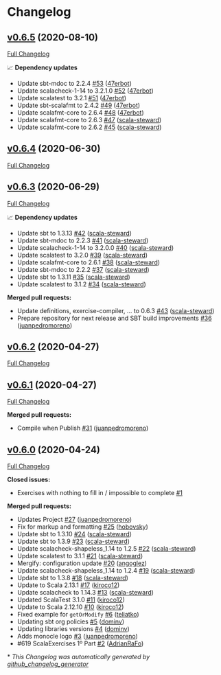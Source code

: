 # Changelog

## [v0.6.5](https://github.com/scala-exercises/exercises-monocle/tree/v0.6.5) (2020-08-10)

[Full Changelog](https://github.com/scala-exercises/exercises-monocle/compare/v0.6.4...v0.6.5)

📈 **Dependency updates**

- Update sbt-mdoc to 2.2.4 [\#53](https://github.com/scala-exercises/exercises-monocle/pull/53) ([47erbot](https://github.com/47erbot))
- Update scalacheck-1-14 to 3.2.1.0 [\#52](https://github.com/scala-exercises/exercises-monocle/pull/52) ([47erbot](https://github.com/47erbot))
- Update scalatest to 3.2.1 [\#51](https://github.com/scala-exercises/exercises-monocle/pull/51) ([47erbot](https://github.com/47erbot))
- Update sbt-scalafmt to 2.4.2 [\#49](https://github.com/scala-exercises/exercises-monocle/pull/49) ([47erbot](https://github.com/47erbot))
- Update scalafmt-core to 2.6.4 [\#48](https://github.com/scala-exercises/exercises-monocle/pull/48) ([47erbot](https://github.com/47erbot))
- Update scalafmt-core to 2.6.3 [\#47](https://github.com/scala-exercises/exercises-monocle/pull/47) ([scala-steward](https://github.com/scala-steward))
- Update scalafmt-core to 2.6.2 [\#45](https://github.com/scala-exercises/exercises-monocle/pull/45) ([scala-steward](https://github.com/scala-steward))

## [v0.6.4](https://github.com/scala-exercises/exercises-monocle/tree/v0.6.4) (2020-06-30)

[Full Changelog](https://github.com/scala-exercises/exercises-monocle/compare/v0.6.3...v0.6.4)

## [v0.6.3](https://github.com/scala-exercises/exercises-monocle/tree/v0.6.3) (2020-06-29)

[Full Changelog](https://github.com/scala-exercises/exercises-monocle/compare/v0.6.2...v0.6.3)

📈 **Dependency updates**

- Update sbt to 1.3.13 [\#42](https://github.com/scala-exercises/exercises-monocle/pull/42) ([scala-steward](https://github.com/scala-steward))
- Update sbt-mdoc to 2.2.3 [\#41](https://github.com/scala-exercises/exercises-monocle/pull/41) ([scala-steward](https://github.com/scala-steward))
- Update scalacheck-1-14 to 3.2.0.0 [\#40](https://github.com/scala-exercises/exercises-monocle/pull/40) ([scala-steward](https://github.com/scala-steward))
- Update scalatest to 3.2.0 [\#39](https://github.com/scala-exercises/exercises-monocle/pull/39) ([scala-steward](https://github.com/scala-steward))
- Update scalafmt-core to 2.6.1 [\#38](https://github.com/scala-exercises/exercises-monocle/pull/38) ([scala-steward](https://github.com/scala-steward))
- Update sbt-mdoc to 2.2.2 [\#37](https://github.com/scala-exercises/exercises-monocle/pull/37) ([scala-steward](https://github.com/scala-steward))
- Update sbt to 1.3.11 [\#35](https://github.com/scala-exercises/exercises-monocle/pull/35) ([scala-steward](https://github.com/scala-steward))
- Update scalatest to 3.1.2 [\#34](https://github.com/scala-exercises/exercises-monocle/pull/34) ([scala-steward](https://github.com/scala-steward))

**Merged pull requests:**

- Update definitions, exercise-compiler, ... to 0.6.3 [\#43](https://github.com/scala-exercises/exercises-monocle/pull/43) ([scala-steward](https://github.com/scala-steward))
- Prepare repository for next  release and SBT build improvements [\#36](https://github.com/scala-exercises/exercises-monocle/pull/36) ([juanpedromoreno](https://github.com/juanpedromoreno))

## [v0.6.2](https://github.com/scala-exercises/exercises-monocle/tree/v0.6.2) (2020-04-27)

[Full Changelog](https://github.com/scala-exercises/exercises-monocle/compare/v0.6.1...v0.6.2)

## [v0.6.1](https://github.com/scala-exercises/exercises-monocle/tree/v0.6.1) (2020-04-27)

[Full Changelog](https://github.com/scala-exercises/exercises-monocle/compare/v0.6.0...v0.6.1)

**Merged pull requests:**

- Compile when Publish [\#31](https://github.com/scala-exercises/exercises-monocle/pull/31) ([juanpedromoreno](https://github.com/juanpedromoreno))

## [v0.6.0](https://github.com/scala-exercises/exercises-monocle/tree/v0.6.0) (2020-04-24)

[Full Changelog](https://github.com/scala-exercises/exercises-monocle/compare/dc174cab40ee92cfc040c40ff8bb0575738f5952...v0.6.0)

**Closed issues:**

- Exercises with nothing to fill in / impossible to complete [\#1](https://github.com/scala-exercises/exercises-monocle/issues/1)

**Merged pull requests:**

- Updates Project [\#27](https://github.com/scala-exercises/exercises-monocle/pull/27) ([juanpedromoreno](https://github.com/juanpedromoreno))
- Fix for markup and formatting [\#25](https://github.com/scala-exercises/exercises-monocle/pull/25) ([hobovsky](https://github.com/hobovsky))
- Update sbt to 1.3.10 [\#24](https://github.com/scala-exercises/exercises-monocle/pull/24) ([scala-steward](https://github.com/scala-steward))
- Update sbt to 1.3.9 [\#23](https://github.com/scala-exercises/exercises-monocle/pull/23) ([scala-steward](https://github.com/scala-steward))
- Update scalacheck-shapeless\_1.14 to 1.2.5 [\#22](https://github.com/scala-exercises/exercises-monocle/pull/22) ([scala-steward](https://github.com/scala-steward))
- Update scalatest to 3.1.1 [\#21](https://github.com/scala-exercises/exercises-monocle/pull/21) ([scala-steward](https://github.com/scala-steward))
- Mergify: configuration update [\#20](https://github.com/scala-exercises/exercises-monocle/pull/20) ([angoglez](https://github.com/angoglez))
- Update scalacheck-shapeless\_1.14 to 1.2.4 [\#19](https://github.com/scala-exercises/exercises-monocle/pull/19) ([scala-steward](https://github.com/scala-steward))
- Update sbt to 1.3.8 [\#18](https://github.com/scala-exercises/exercises-monocle/pull/18) ([scala-steward](https://github.com/scala-steward))
- Update to Scala 2.13.1 [\#17](https://github.com/scala-exercises/exercises-monocle/pull/17) ([kiroco12](https://github.com/kiroco12))
- Update scalacheck to 1.14.3 [\#13](https://github.com/scala-exercises/exercises-monocle/pull/13) ([scala-steward](https://github.com/scala-steward))
- Updated ScalaTest 3.1.0 [\#11](https://github.com/scala-exercises/exercises-monocle/pull/11) ([kiroco12](https://github.com/kiroco12))
- Update to Scala 2.12.10 [\#10](https://github.com/scala-exercises/exercises-monocle/pull/10) ([kiroco12](https://github.com/kiroco12))
- Fixed example for `getOrModify` [\#6](https://github.com/scala-exercises/exercises-monocle/pull/6) ([teliatko](https://github.com/teliatko))
- Updating sbt org policies [\#5](https://github.com/scala-exercises/exercises-monocle/pull/5) ([dominv](https://github.com/dominv))
- Updating libraries versions [\#4](https://github.com/scala-exercises/exercises-monocle/pull/4) ([dominv](https://github.com/dominv))
- Adds monocle logo [\#3](https://github.com/scala-exercises/exercises-monocle/pull/3) ([juanpedromoreno](https://github.com/juanpedromoreno))
- \#619 ScalaExercises 1º Part [\#2](https://github.com/scala-exercises/exercises-monocle/pull/2) ([AdrianRaFo](https://github.com/AdrianRaFo))



\* *This Changelog was automatically generated by [github_changelog_generator](https://github.com/github-changelog-generator/github-changelog-generator)*
